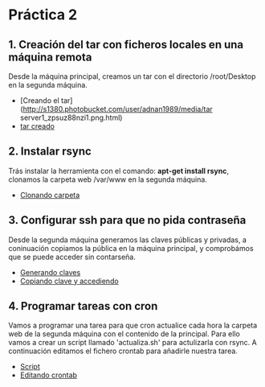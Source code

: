 # Práctica 2

## 1. Creación del tar con ficheros locales en una máquina remota

Desde la máquina principal, creamos un tar con el directorio /root/Desktop en la segunda máquina.

- [Creando el tar](http://s1380.photobucket.com/user/adnan1989/media/tar server1_zpsuz88nzi1.png.html)
- [tar creado](http://s1380.photobucket.com/user/adnan1989/media/tar%20server2_zpswhes10pk.png.html)


## 2. Instalar rsync

Trás instalar la herramienta con el comando: **apt-get install rsync**, clonamos la carpeta web /var/www en
la segunda máquina.

- [Clonando carpeta](http://s1380.photobucket.com/user/adnan1989/media/rsync%20server2_zpsjjwifsxb.png.html)


## 3. Configurar ssh para que no pida contraseña

Desde la segunda máquina generamos las claves públicas y privadas, a coninuación copiamos la pública en la
máquina principal, y comprobámos que se puede acceder sin contarseña.

- [Generando claves](http://s1380.photobucket.com/user/adnan1989/media/ssh-keygen%20server2_zpsjjswn38l.png.html)
- [Copiando clave y accediendo](http://s1380.photobucket.com/user/adnan1989/media/ssh%20sin%20pass%20server2_zpsvfqq5gzk.png.html)


## 4. Programar tareas con cron

Vamos a programar una tarea para que cron actualice cada hora la carpeta web de la segunda máquina con el contenido de la principal.
Para ello vamos a crear un script llamado 'actualiza.sh' para actulizarla con rsync. A continuación editamos el fichero crontab
para añadirle nuestra tarea.

- [Script](http://s1380.photobucket.com/user/adnan1989/media/script%20rsync%20server2_zpszlstv4a3.png.html)
- [Editando crontab](http://s1380.photobucket.com/user/adnan1989/media/crontab%20server2_zpstuzut1hj.png.html)
